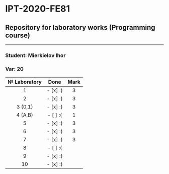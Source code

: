 # IPT-2020-FE81
## Repository for laboratory works (Programming course)
***
### Student: Mierkielov Ihor
### Var: 20 

| № Laboratory   |   Done   | Mark | 
|:--------------:|:--------:|:----:|
| 1              | - [x] :) |  3   |
| 2              | - [x] :) |  3   |
| 3 (0,1)        | - [x] :) |  3   |
| 4 (A,B)        | - [ ] :( |  1   |
| 5              | - [x] :) |  3   |
| 6              | - [x] :) |  3   |
| 7              | - [x] :) |  3   |
| 8              | - [ ] :( |      |
| 9              | - [x] :) |      |
| 10             | - [x] :) |      |
